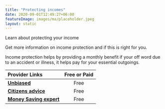```yaml
---
title: "Protecting incomes"
date: 2020-09-01T12:49:27+06:00
featureImage: images/ma/placeholder.jpeg
layout: static
---
```


Learn about protecting your income

Get more information on income protection and if this is right for you.

Income protection helps by providing a monthly benefit if your off word due to an accident or illness, it helps pay for your essential outgoings.

| Provider Links      | Free or Paid  |  
| :-----------          | :--------------:      |  
| [**Unbiased**](https://www.unbiased.co.uk/discover/insurance/income-protection-insurance) | Free | 
| [**Citizens advice**](https://www.citizensadvice.org.uk/consumer/insurance/insurance/income-protection-insurance/) | Free | 
| [**Money Saving expert**](https://www.moneyexpert.com/income-protection/) | Free | 
  

<br/><br/>






